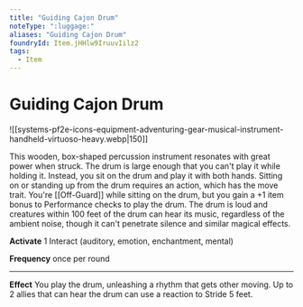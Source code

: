 ```yaml
---
title: "Guiding Cajon Drum"
noteType: ":luggage:"
aliases: "Guiding Cajon Drum"
foundryId: Item.jHHlw9IruuvIilz2
tags:
  - Item
---
```


# Guiding Cajon Drum
![[systems-pf2e-icons-equipment-adventuring-gear-musical-instrument-handheld-virtuoso-heavy.webp|150]]

This wooden, box-shaped percussion instrument resonates with great power when struck. The drum is large enough that you can't play it while holding it. Instead, you sit on the drum and play it with both hands. Sitting on or standing up from the drum requires an action, which has the move trait. You're [[Off-Guard]] while sitting on the drum, but you gain a +1 item bonus to Performance checks to play the drum. The drum is loud and creatures within 100 feet of the drum can hear its music, regardless of the ambient noise, though it can't penetrate silence and similar magical effects.

**Activate** 1 Interact (auditory, emotion, enchantment, mental)

**Frequency** once per round

* * *

**Effect** You play the drum, unleashing a rhythm that gets other moving. Up to 2 allies that can hear the drum can use a reaction to Stride 5 feet.
